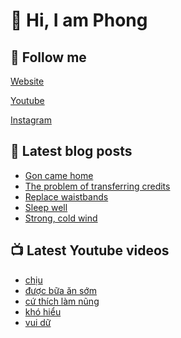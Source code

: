 # 👋 Hi, I am Phong

## 🔗 Follow me

[Website](https://phongever.xyz "Website")

[Youtube](https://www.youtube.com/@phongever "Youtube")

[Instagram](https://www.instagram.com/phongever "Instagram")

## 📝 Latest blog posts

<!-- BLOG-POST-LIST:START -->
- [Gon came home](https://phongever.xyz/blog/gon-came-home-1/)
- [The problem of transferring credits](https://phongever.xyz/blog/the-problem-of-transferring-credits/)
- [Replace waistbands](https://phongever.xyz/blog/replace-waistbands/)
- [Sleep well](https://phongever.xyz/blog/sleep-well/)
- [Strong, cold wind](https://phongever.xyz/blog/strong-cold-wind/)
<!-- BLOG-POST-LIST:END -->

## 📺 Latest Youtube videos

<!-- YOUTUBE-VIDEO-LIST:START -->
- [chịu](https://www.youtube.com/shorts/QIxxTryNIcc)
- [được bữa ăn sớm](https://www.youtube.com/shorts/jjCGG-DfJco)
- [cứ thích làm nũng](https://www.youtube.com/shorts/d-rM-_kAVNY)
- [khó hiểu](https://www.youtube.com/shorts/cVWOTzP2ciw)
- [vui dữ](https://www.youtube.com/shorts/MpVXnCXpMEs)
<!-- YOUTUBE-VIDEO-LIST:END -->
